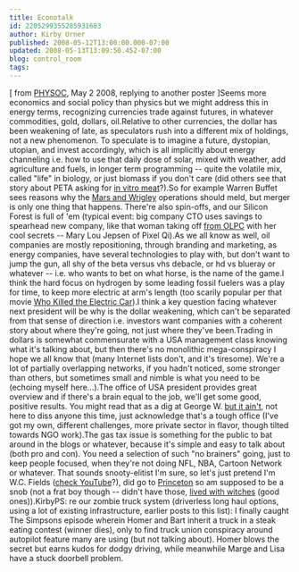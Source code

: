 ```yaml
---
title: Econotalk
id: 2205299355285931683
author: Kirby Urner
published: 2008-05-12T13:00:00.000-07:00
updated: 2008-05-13T13:09:50.452-07:00
blog: control_room
tags: 
---
```


[ from [PHYSOC](http://www.lsoft.com/scripts/wl.exe?SL1=PHYSOC&H=LISTSERV.UARK.EDU), May 2 2008, replying to another poster ]Seems more economics and social policy than physics but we might address this in energy terms, recognizing currencies trade against futures, in whatever commodities, gold, dollars, oil.Relative to other currencies, the dollar has been weakening of late, as speculators rush into a different mix of holdings, not a new phenomenon. To speculate is to imagine a future, dystopian, utopian, and invest accordingly, which is all implicitly about energy channeling i.e. how to use that daily dose of solar, mixed with weather, add agriculture and fuels, in longer term programming -- quite the volatile mix, called "life" in biology, or just biomass if you don't care (did others see that story about PETA asking for [in vitro meat](http://www.peta.org/feat_in_vitro_contest.asp)?).So for example Warren Buffet sees reasons why the [Mars and Wrigley](http://worldgame.blogspot.com/2008/04/biz-page.html) operations should meld, but merger is only one thing that happens. There're also spin-offs, and our Silicon Forest is full of 'em (typical event: big company CTO uses savings to spearhead new company, like that woman taking off [from OLPC](http://worldgame.blogspot.com/2008/04/more-on-interface-design.html) with her cool secrets -- Mary Lou Jepsen of Pixel Qi).As we all know as well, oil companies are mostly repositioning, through branding and marketing, as energy companies, have several technologies to play with, but don't want to jump the gun, all shy of the beta versus vhs debacle, or hd vs blueray or whatever -- i.e. who wants to bet on what horse, is the name of the game.I think the hard focus on hydrogen by some leading fossil fuelers was a play for time, to keep more electric at arm's length (too scarily popular per that movie [Who Killed the Electric Car](http://mybizmo.blogspot.com/2007/01/who-killed-electric-car-movie-review.html)).I think a key question facing whatever next president will be why is the dollar weakening, which can't be separated from that sense of direction i.e. investors want companies with a coherent story about where they're going, not just where they've been.Trading in dollars is somewhat commensurate with a USA management class knowing what it's talking about, but then there's no monolithic mega-conspiracy I hope we all know that (many Internet lists don't, and it's tiresome). We're a lot of partially overlapping networks, if you hadn't noticed, some stronger than others, but sometimes small and nimble is what you need to be (echoing myself here...).The office of USA president provides great overview and if there's a brain equal to the job, we'll get some good, positive results. You might read that as a dig at George W. [but it ain't](http://worldgame.blogspot.com/2007/01/random-walking-in-ivm-fm.html), not here to diss anyone this time, just acknowledge that's a tough office (I've got my own, different challenges, more private sector in flavor, though tilted towards NGO work).The gas tax issue is something for the public to bat around in the blogs or whatever, because it's simple and easy to talk about (both pro and con). You need a selection of such "no brainers" going, just to keep people focused, when they're not doing NFL, NBA, Cartoon Network or whatever. That sounds snooty-elitist I'm sure, so let's just pretend I'm W.C. Fields ([check YouTube](http://youtube.com/watch?v=HHYc6qgNoXI)?), did go to [Princeton](http://controlroom.blogspot.com/2007/10/more-autobio.html) so am supposed to be a snob (not a frat boy though -- didn't have those, [lived with witches](http://worldgame.blogspot.com/2005/05/princeton-25th-reunion.html) (good ones)).KirbyPS: re our zombie truck system (driverless long haul options, using a lot of existing infrastructure, earlier posts to this list): I finally caught The Simpsons episode wherein Homer and Bart inherit a truck in a steak eating contest (winner dies), only to find truck union conspiracy around autopilot feature many are using (but not talking about). Homer blows the secret but earns kudos for dodgy driving, while meanwhile Marge and Lisa have a stuck doorbell problem.